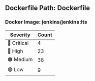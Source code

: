 ## Dockerfile Path: Dockerfile

### Docker Image: jenkins/jenkins:lts
| Severity | Count |
|----------|-------|
| 🛑 Critical | 4 |
| 🔴 High | 23 |
| 🟠 Medium | 38 |
| 🟢 Low | 9 |